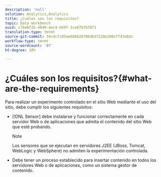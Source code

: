 ```yaml
---
description: 'null'
solution: Analytics,Analytics
title: ¿Cuáles son los requisitos?
topic: Data workbench
uuid: c76ebf2b-4040-4ac4-b69f-3ce87bfb78f1
translation-type: tm+mt
source-git-commit: 34cdcfc83ae6bb620706db37228e200cff43ab2c
workflow-type: tm+mt
source-wordcount: '87'
ht-degree: 10%

---
```



# ¿Cuáles son los requisitos?{#what-are-the-requirements}

Para realizar un experimento controlado en el sitio Web mediante el uso del sitio, debe cumplir los siguientes requisitos:

* [!DNL Sensor] debe instalarse y funcionar correctamente en cada servidor Web o de aplicaciones que admita el contenido del sitio Web que esté probando.

   >[!NOTE]
   >
   >Los sensores que se ejecutan en servidores J2EE (JBoss, Tomcat, WebLogic y WebSphere) no admiten la experimentación controlada.

* Debe tener un proceso establecido para insertar contenido en todos los servidores Web o de aplicaciones, como un sistema gestor de contenido.


